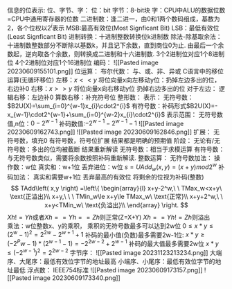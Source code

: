  信息的位表示:
	 位、字节、字：
		 位：bit
		 字节：8-bit块
		 字：CPU中ALU的数据位数=CPU中通用寄存器的位数
	 二进制数：逢二进一，由0和1两个数码组成，基数为2，各个位权以$2^{i}$表示
	 MSB:最高有效位(Most Signficant Bit)
	 LSB：最低有效位(Least Signficant Bit)
	 进制转换：十进制整数转换位k进制数
		 除法-除基取余法：
			 十进制数整数部分不断除以基数k，并且记下余数，直到商位0为止.
			 由最后一个余数起，逆向取各个余数，则转换成二进制和十六进制数.
	     3个2进制位对应1个8进制位
	     4个2进制位对应1个16进制位
 编码：
	 ![[Pasted image 20230609155101.png]]
 位运算：
	 布尔代数：
		 与、或、非、异或
	 C语言中的移位运算(无循环移位)
		 左移：$x<<y$
					将位向量x向左移动y位：扔掉左边多出的位，右边补0
		 右移：$x>>y$
					 将位向量x向右移动y位
					 扔掉右边多出的位
					 对于左边：
						 逻辑右移：左边补0
						 算数右移：补充符号位
 整形数：
	 表示：
		 无符号数：$B2U(X)=\sum_{i=0}^{w-1}x_{i}\cdot2^{i}$
		 有符号数：补码形式$B2U(X)=-x_{w-1}\cdot2^{w-1}+\sum_{i=0}^{w-2}x_{i}\cdot2^{i}$
	 表示范围：
		 无符号数值,n位：$0-2^{w-1}$
		 补码数值:$-2^{w-1}-2^{w-1}-1$
	 ![[Pasted image 20230609162743.png]]
	![[Pasted image 20230609162846.png]]
	 扩展：
		 无符号数，填充0
		 有符号数，符号位扩展
		 结果都是明确的预期值
	 阶段：
		 无论有/无符号数：多出的位均被截断
		 结果重新解读
		 无符号数：相当于求模运算
		 有符号数：与无符号数类似，需要将余数按照补码重新解读.
     整数运算：
	     无符号数加法：
		     操作数：w位
		     真实和：w+1位
		     丢弃进位：w位
		     $s=UAdd_{w}(x,y)=(x+y)mod2^{w}$
		 补码加法：
			 真实和需要w+1位
			 丢弃最高的有效位
			 将剩余的位视为补码(整数)$$
TAdd\left( x,y \right) =\left\{ \begin{array}{l}
	x+y-2^w,\ \ TMax_w<x+y\ \text{正溢出}\\
	x+y,\ \ \ TMin_w\le x+y\le TMax_w\ \text{正常}\\
	x+y+2^w,\ \ x+y<TMin_w\ \text{负溢出}\\
\end{array} \right. 
$$
			 $Xh!=Yh$或者$Xh==Yh==Zh$则正常(Z=X+Y)
			 $Xh==Yh!=Zh$则溢出	
		 乘法：w位整数x、y的乘积，
			 乘积的无符号数最多可以达到2w位
				 $0\leq x*y\leq(2^{w}-1)^{2}=2^{2w}-2^{w+1}+1$
			 补码的最小值(负数)最多需要2w-1位:
				 $x*y\geq(-2^P{w-1})*(2^{w-1}-1)=-2^{2w-2}+2^{w-1}$
			 补码的最大值最多需要2w位
				  $x*y\leq(-2^{w-1})^{2}=2^{2w-2}$
 字节序：
 ![[Pasted image 20231123213234.png]]
	 大端序、大尾序：最低有效位字节的地址最高
	 小端序、小尾序：最低有效位字节的地址最低
 浮点数：
		 IEEE754标准
			 ![[Pasted image 20230609173157.png]]
			 ![[Pasted image 20230609173340.png]]
			 
	 
				 
				 
				 	 
		 
		 
		 
